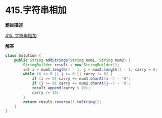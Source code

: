 # 415.字符串相加

**题目描述**

[415. 字符串相加](https://leetcode-cn.com/problems/add-strings/)

**解答**

```java
class Solution {
    public String addStrings(String num1, String num2) {
        StringBuilder result = new StringBuilder();
        int i = num1.length() - 1, j = num2.length() - 1, carry = 0;
        while (i >= 0 || j >= 0 || carry != 0) {
            if (i >= 0) carry += num1.charAt(i--) - '0';
            if (j >= 0) carry += num2.charAt(j--) - '0';
            result.append(carry % 10);
            carry /= 10;
        }
        return result.reverse().toString();
    }
}
```